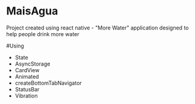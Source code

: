 # MaisAgua
Project created using react native - "More Water" application designed to help people drink more water


#Using
- State
- AsyncStorage
- CardView
- Animated
- createBottomTabNavigator
- StatusBar
- Vibration

